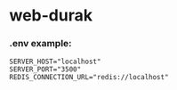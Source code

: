 # web-durak

### .env example:
```dotenv
SERVER_HOST="localhost"
SERVER_PORT="3500"
REDIS_CONNECTION_URL="redis://localhost"
```
